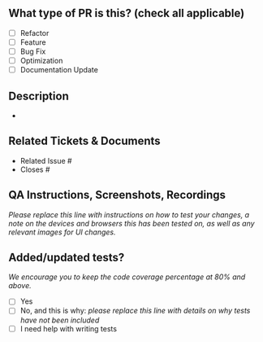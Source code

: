 ## What type of PR is this? (check all applicable)

- [ ] Refactor
- [ ] Feature
- [ ] Bug Fix
- [ ] Optimization
- [ ] Documentation Update

## Description

-

## Related Tickets & Documents

- Related Issue #
- Closes #

## QA Instructions, Screenshots, Recordings

_Please replace this line with instructions on how to test your changes, a note
on the devices and browsers this has been tested on, as well as any relevant
images for UI changes._

## Added/updated tests?
_We encourage you to keep the code coverage percentage at 80% and above._

- [ ] Yes
- [ ] No, and this is why: _please replace this line with details on why tests
      have not been included_
- [ ] I need help with writing tests
